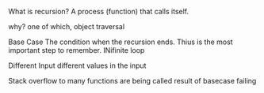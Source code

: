 What is recursion?
A process (function) that calls itself.

why? 
one of which, object traversal 

Base Case 
The condition when the recursion ends. Thius is the most important step to remember. INifinite loop

Different Input
different values in the input

Stack overflow
to many functions are being called
result of basecase failing 
